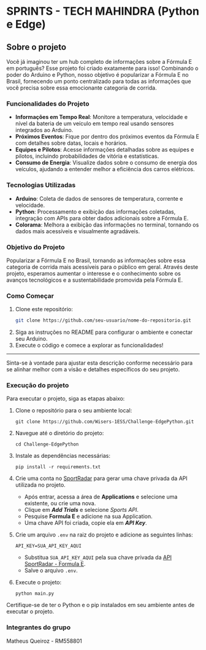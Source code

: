 # SPRINTS - TECH MAHINDRA (Python e Edge)

## Sobre o projeto
Você já imaginou ter um hub completo de informações sobre a Fórmula E em português? Esse projeto foi criado exatamente para isso! Combinando o poder do Arduino e Python, nosso objetivo é popularizar a Fórmula E no Brasil, fornecendo um ponto centralizado para todas as informações que você precisa sobre essa emocionante categoria de corrida.

### Funcionalidades do Projeto

- **Informações em Tempo Real**: Monitore a temperatura, velocidade e nível da bateria de um veículo em tempo real usando sensores integrados ao Arduino.
- **Próximos Eventos**: Fique por dentro dos próximos eventos da Fórmula E com detalhes sobre datas, locais e horários.
- **Equipes e Pilotos**: Acesse informações detalhadas sobre as equipes e pilotos, incluindo probabilidades de vitória e estatísticas.
- **Consumo de Energia**: Visualize dados sobre o consumo de energia dos veículos, ajudando a entender melhor a eficiência dos carros elétricos.

### Tecnologias Utilizadas

- **Arduino**: Coleta de dados de sensores de temperatura, corrente e velocidade.
- **Python**: Processamento e exibição das informações coletadas, integração com APIs para obter dados adicionais sobre a Fórmula E.
- **Colorama**: Melhora a exibição das informações no terminal, tornando os dados mais acessíveis e visualmente agradáveis.

### Objetivo do Projeto

Popularizar a Fórmula E no Brasil, tornando as informações sobre essa categoria de corrida mais acessíveis para o público em geral. Através deste projeto, esperamos aumentar o interesse e o conhecimento sobre os avanços tecnológicos e a sustentabilidade promovida pela Fórmula E.

### Como Começar

1. Clone este repositório:
    ```bash
    git clone https://github.com/seu-usuario/nome-do-repositorio.git
    ```
2. Siga as instruções no README para configurar o ambiente e conectar seu Arduino.
3. Execute o código e comece a explorar as funcionalidades!

---

Sinta-se à vontade para ajustar esta descrição conforme necessário para se alinhar melhor com a visão e detalhes específicos do seu projeto.

### Execução do projeto

Para executar o projeto, siga as etapas abaixo:

1. Clone o repositório para o seu ambiente local:

    ```
    git clone https://github.com/Wisers-1ESS/Challenge-EdgePython.git
    ```

2. Navegue até o diretório do projeto:

    ```
    cd Challenge-EdgePython
    ```

3. Instale as dependências necessárias:

    ```
    pip install -r requirements.txt
    ```
4. Crie uma conta no <a href="https://console.sportradar.com/">SportRadar</a> para gerar uma chave privada da API utilizada no projeto.
    * Após entrar, acessa a área de **Applications** e selecione uma existente, ou crie uma nova.
    * Clique em ***Add Trials*** e selecione *Sports API*.
    * Pesquise **Formula E** e adicione na sua Application.
    * Uma chave API foi criada, copie ela em ***API Key***.
5. Crie um arquivo ```.env``` na raiz do projeto e adicione as seguintes linhas:
   
    ```
    API_KEY=SUA_API_KEY_AQUI
    ```
    
    * Substitua ```SUA_API_KEY_AQUI``` pela sua chave privada da <a href="https://developer.sportradar.com/racing/reference/formula-e-overview" target="_blank">API SportRadar - Formula E</a>.
    * Salve o arquivo ```.env```.

6. Execute o projeto:

    ```
    python main.py
    ```

Certifique-se de ter o Python e o pip instalados em seu ambiente antes de executar o projeto.

### Integrantes do grupo

Matheus Queiroz - RM558801
